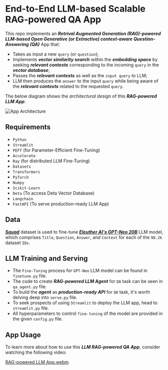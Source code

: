 # End-to-End LLM-based Scalable RAG-powered QA App

This repo implements an ***Retrival Augmented Generation (RAG)-powered LLM-based Open Generative (or Extractive) context-aware Question-Answering (QA)*** App that:

- Takes as input a new `query` (or `question`);
- Implements ***vector similarity search*** within the ***embedding space*** by seeking ***relevant contexts*** corresponding to the incoming `query` in the ***vector database***;
- Passes the ***relevant contexts*** as well as the `input query` to LLM;
- LLM then produces the `answer` to the input `query` while being aware of the ***relevant contexts*** related to the requested `query`.

The below diagram shows the _architectural design_ of this ***RAG-powered LLM App***:

![App Architecture](https://github.com/fork123aniket/LLM-RAG-powered-QA-App/assets/92912434/0387ac34-c876-4987-9400-9c0b9acc2934)

## Requirements
- `Python`
- `Streamlit`
- `PEFT` (for Parameter-Efficient Fine-Tuning)
- `Accelerate`
- `Ray` (for distributed LLM Fine-Tuning)
- `Datasets`
- `Transformers`
- `PyTorch`
- `Numpy`
- `Scikit-Learn`
- `Deta` (To access Deta Vector Database)
- `Langchain`
- `FastAPI` (To serve production-ready LLM App)

## Data
[***Squad***](https://huggingface.co/datasets/squad/viewer/plain_text/train?row=0) dataset is used to fine-tune [***Eleuther AI's GPT-Neo 20B***](https://huggingface.co/EleutherAI/gpt-neox-20b) LLM model, which comprises `Title`, `Question`, `Answer`, and `Context` for each of the `98.2k` dataset `IDs`.

## LLM Training and Serving
- The `Fine-Tuning` process for `GPT-Neo` LLM model can be found in `finetune.py` file.
- The code to create ***RAG-powered LLM Agent*** for `QA` task can be seen in `qa_agent.py` file.
- To build the ***agent*** as ***production-ready API*** for `QA` task, it's worth delving deep into `serve.py` file.
- To seek prospects of using `Streamlit` to deploy the LLM app, head to `streamlit.py` file.
- All hyperparameters to control `fine-tuning` of the model are provided in the given `config.py` file.

## App Usage
To learn more about how to use this ***LLM RAG-powered QA App***, consider watching the following video:

[RAG-powered LLM App.webm](https://github.com/fork123aniket/LLM-RAG-powered-QA-App/assets/92912434/c003342c-c337-44d1-a29d-b6c554eaabf9)
